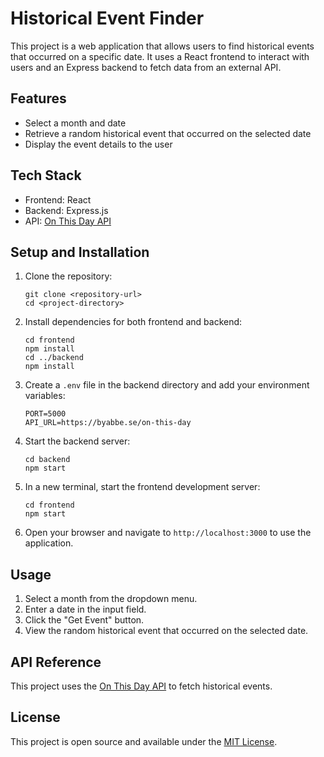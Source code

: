 # Historical Event Finder

This project is a web application that allows users to find historical events that occurred on a specific date. It uses a React frontend to interact with users and an Express backend to fetch data from an external API.

## Features

- Select a month and date
- Retrieve a random historical event that occurred on the selected date
- Display the event details to the user

## Tech Stack

- Frontend: React
- Backend: Express.js
- API: [On This Day API](https://byabbe.se/on-this-day/)

## Setup and Installation

1. Clone the repository:
   ```
   git clone <repository-url>
   cd <project-directory>
   ```

2. Install dependencies for both frontend and backend:
   ```
   cd frontend
   npm install
   cd ../backend
   npm install
   ```

3. Create a `.env` file in the backend directory and add your environment variables:
   ```
   PORT=5000
   API_URL=https://byabbe.se/on-this-day
   ```

4. Start the backend server:
   ```
   cd backend
   npm start
   ```

5. In a new terminal, start the frontend development server:
   ```
   cd frontend
   npm start
   ```

6. Open your browser and navigate to `http://localhost:3000` to use the application.

## Usage

1. Select a month from the dropdown menu.
2. Enter a date in the input field.
3. Click the "Get Event" button.
4. View the random historical event that occurred on the selected date.

## API Reference

This project uses the [On This Day API](https://byabbe.se/on-this-day/) to fetch historical events. 


## License

This project is open source and available under the [MIT License](LICENSE).
